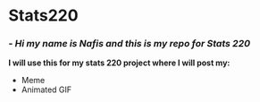 # Stats220

### - *Hi my name is Nafis and this is my repo for Stats 220*

**I will use this for my stats 220 project where I will post my:**
* Meme
* Animated GIF
